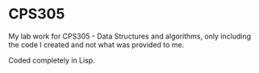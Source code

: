 # CPS305
My lab work for CPS305 - Data Structures and algorithms, only including the code I created and not what was provided to me.

Coded completely in Lisp.
